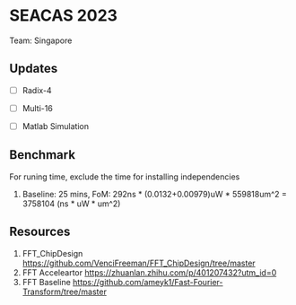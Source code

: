 # SEACAS 2023 
Team: Singapore


## Updates

- [ ] Radix-4
- [ ] Multi-16
- [ ] Matlab Simulation


## Benchmark
For runing time, exclude the time for installing independencies
1. Baseline: 25 mins, FoM: 292ns * (0.0132+0.00979)uW * 559818um^2 = 3758104 (ns * uW * um^2)


## Resources

1. FFT_ChipDesign https://github.com/VenciFreeman/FFT_ChipDesign/tree/master
2. FFT Acceleartor https://zhuanlan.zhihu.com/p/401207432?utm_id=0 
3. FFT Baseline https://github.com/ameyk1/Fast-Fourier-Transform/tree/master 